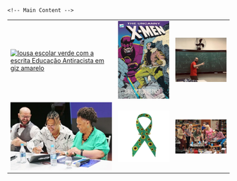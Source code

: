 
<html lang="pt-br">
<head>
    <meta charset="UTF-8">
    <meta name="viewport" content="width=device-width, initial-scale=1.0">
    <title>Francisco Nascimento</title>
    <meta name="description" content="Francisco de Assis Nascimento Junior, professor Adjunto no Campus Sosígenes Costa da Universidade Federal do Sul da Bahia em Porto Seguro (BA), atuo na formação de professores; pesquisa as relações de identidade de gênero/étnico-raciais com a Ciência através de Histórias em Quadrinhos de Super-Heróis.">
    <meta name="keywords" content="Francisco de Assis Nascimento Junior, Ensino de Física, Ensino de Ciências, histórias em quadrinhos e Educação, Histórias em Quadrinhos e Ensino de Física, super-heróis, relações étnico-raciais, comunidade de aprendizagem, jogos de RPG, RPG e educação, RPG e ensino de Física, RPG e ensino de Ciências">
    <link rel="stylesheet" href="styles.css">
</head>
<body>


    <!-- Main Content -->

  <table class="wide">
      <tr>
          <td class="left">
              <a href="pages/pesquisa_edu.html">
                  <img src="imagens/index_pics/educacao_atirracista.jpg" alt="lousa escolar verde com a escrita Educação Antiracista em giz amarelo" title="Educação Antiracista"/>
              </a>
          </td>
          <td class="right">
              <a href="pages/pesquisa_hq.html">
                  <img src="imagens/index_pics/x_men.jpg" alt="capa da revista de histórias em quadrinhos x-men dias de um futuro esquecido" title="Historias em Quadrinhos de Super-Heróis e Ensino de Ciências"/>
              </a>
          </td>
          <td class="left">
              <a href="pages/ensino.html">
                  <img src="imagens/index_pics/aulas_.png" alt="prof Francisco em frente a uma lousa verde cheia de equações em uma aula de física" title="aulas"/>
              </a>
          </td>
      </tr>
      <tr>
          <td class="right">
              <a href="pages/decanato.html">
                  <img src="imagens/index_pics/mano.JPG" alt="Professor Francisco ao lado de mano brown e da reitora da UFSB" title="Decanato"/>
              </a>
          </td>
          <td class="left">
              <a href="pages/textos/pesquisa.html">
                  <img src="imagens/index_pics/tea_adulto.jpg" alt="laço de tecido com estampa de girassóis" title="Autismo em Adultos"/>
              </a>
          </td>
          <td class="right">
              <a href="pages/pesquisa_jogos.html">
                  <img src="imagens/index_pics/tbbt_jogos.jpg" alt="cena da série The big bang theory com os personagens jogando RPG" title="Jogos de RPG e Educação"/>
              </a>
          </td>
      </tr>
  </table>
</body>
</html>
